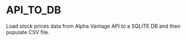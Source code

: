 # API_TO_DB
Load stock prices data from Alpha Vantage API to a SQLITE DB and then populate CSV file.
